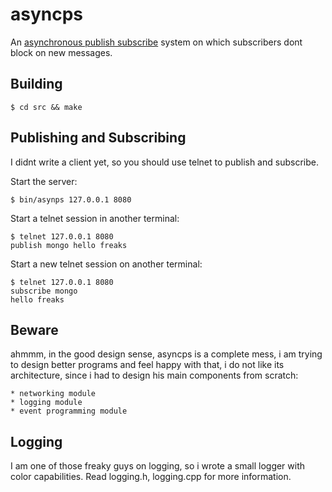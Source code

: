 asyncps
=======

An [asynchronous publish subscribe](http://en.wikipedia.org/wiki/Publish%E2%80%93subscribe_pattern) system on which subscribers dont block
on new messages.


## Building
    $ cd src && make


## Publishing and Subscribing
I didnt write a client yet, so
you should use telnet to publish and subscribe.

Start the server:

    $ bin/asynps 127.0.0.1 8080

Start a telnet session in another terminal:

    $ telnet 127.0.0.1 8080
    publish mongo hello freaks


Start a new telnet session on another terminal:

    $ telnet 127.0.0.1 8080
    subscribe mongo
    hello freaks

## Beware
ahmmm, in the good design sense, asyncps is a complete mess, i am
trying to design better programs and feel happy with that,
i do not like its architecture, since i had to design his main
components from scratch:

    * networking module
    * logging module
    * event programming module

## Logging
I am one of those freaky guys on logging, so i wrote
a small logger with color capabilities.
Read logging.h, logging.cpp
for more information.
